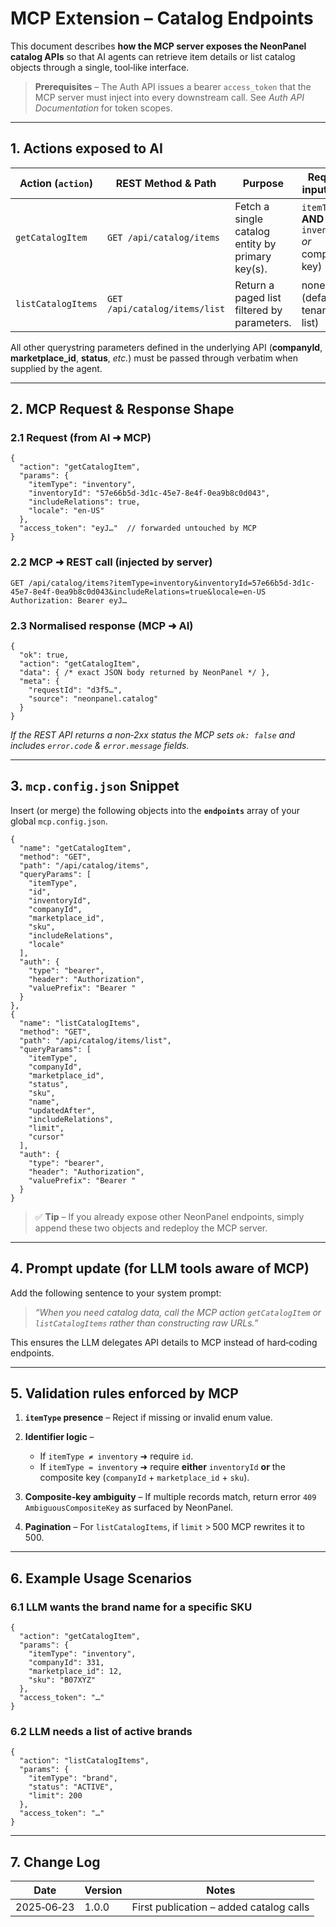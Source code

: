 # MCP Extension – Catalog Endpoints

This document describes **how the MCP server exposes the NeonPanel catalog APIs** so that AI agents can retrieve item details or list catalog objects through a single, tool‑like interface.

> **Prerequisites** – The Auth API issues a bearer `access_token` that the MCP server must inject into every downstream call. See *Auth API Documentation* for token scopes.

---

## 1. Actions exposed to AI

| Action (`action`)  | REST Method & Path            | Purpose                                          | Required input fields                                           |
| ------------------ | ----------------------------- | ------------------------------------------------ | --------------------------------------------------------------- |
| `getCatalogItem`   | `GET /api/catalog/items`      | Fetch a single catalog entity by primary key(s). | `itemType` **AND** (`id` *or* `inventoryId` *or* composite key) |
| `listCatalogItems` | `GET /api/catalog/items/list` | Return a paged list filtered by parameters.      | none (defaults to tenant‑wide list)                             |

All other querystring parameters defined in the underlying API (**companyId**, **marketplace\_id**, **status**, *etc.*) must be passed through verbatim when supplied by the agent.

---

## 2. MCP Request & Response Shape

### 2.1 Request (from AI ➜ MCP)

```jsonc
{
  "action": "getCatalogItem",
  "params": {
    "itemType": "inventory",
    "inventoryId": "57e66b5d‑3d1c‑45e7‑8e4f‑0ea9b8c0d043",
    "includeRelations": true,
    "locale": "en‑US"
  },
  "access_token": "eyJ…"  // forwarded untouched by MCP
}
```

### 2.2 MCP ➜ REST call (injected by server)

```http
GET /api/catalog/items?itemType=inventory&inventoryId=57e66b5d-3d1c-45e7-8e4f-0ea9b8c0d043&includeRelations=true&locale=en-US
Authorization: Bearer eyJ…
```

### 2.3 Normalised response (MCP ➜ AI)

```jsonc
{
  "ok": true,
  "action": "getCatalogItem",
  "data": { /* exact JSON body returned by NeonPanel */ },
  "meta": {
    "requestId": "d3f5…",
    "source": "neonpanel.catalog"
  }
}
```

*If the REST API returns a non‑2xx status the MCP sets `ok: false` and includes `error.code` & `error.message` fields.*

---

## 3. `mcp.config.json` Snippet

Insert (or merge) the following objects into the **`endpoints`** array of your global `mcp.config.json`.

```jsonc
{
  "name": "getCatalogItem",
  "method": "GET",
  "path": "/api/catalog/items",
  "queryParams": [
    "itemType",
    "id",
    "inventoryId",
    "companyId",
    "marketplace_id",
    "sku",
    "includeRelations",
    "locale"
  ],
  "auth": {
    "type": "bearer",
    "header": "Authorization",
    "valuePrefix": "Bearer "
  }
},
{
  "name": "listCatalogItems",
  "method": "GET",
  "path": "/api/catalog/items/list",
  "queryParams": [
    "itemType",
    "companyId",
    "marketplace_id",
    "status",
    "sku",
    "name",
    "updatedAfter",
    "includeRelations",
    "limit",
    "cursor"
  ],
  "auth": {
    "type": "bearer",
    "header": "Authorization",
    "valuePrefix": "Bearer "
  }
}
```

> ✅ **Tip** – If you already expose other NeonPanel endpoints, simply append these two objects and redeploy the MCP server.

---

## 4. Prompt update (for LLM tools aware of MCP)

Add the following sentence to your system prompt:

> *“When you need catalog data, call the MCP action `getCatalogItem` or `listCatalogItems` rather than constructing raw URLs.”*

This ensures the LLM delegates API details to MCP instead of hard‑coding endpoints.

---

## 5. Validation rules enforced by MCP

1. **`itemType` presence** – Reject if missing or invalid enum value.
2. **Identifier logic** –

   * If `itemType ≠ inventory` ➜ require `id`.
   * If `itemType = inventory` ➜ require **either** `inventoryId` **or** the composite key (`companyId` + `marketplace_id` + `sku`).
3. **Composite‑key ambiguity** – If multiple records match, return error `409 AmbiguousCompositeKey` as surfaced by NeonPanel.
4. **Pagination** – For `listCatalogItems`, if `limit` > 500 MCP rewrites it to 500.

---

## 6. Example Usage Scenarios

### 6.1 LLM wants the brand name for a specific SKU

```jsonc
{
  "action": "getCatalogItem",
  "params": {
    "itemType": "inventory",
    "companyId": 331,
    "marketplace_id": 12,
    "sku": "B07XYZ"
  },
  "access_token": "…"
}
```

### 6.2 LLM needs a list of active brands

```jsonc
{
  "action": "listCatalogItems",
  "params": {
    "itemType": "brand",
    "status": "ACTIVE",
    "limit": 200
  },
  "access_token": "…"
}
```

---

## 7. Change Log

| Date       | Version | Notes                                   |
| ---------- | ------- | --------------------------------------- |
| 2025‑06‑23 | 1.0.0   | First publication – added catalog calls |
